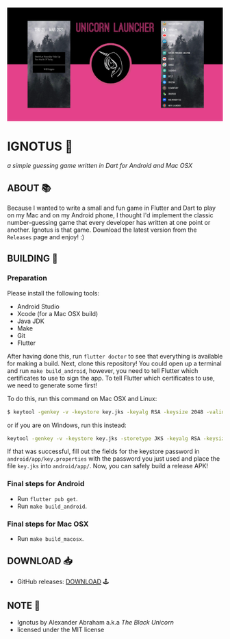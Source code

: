 <p align="center">
 <img src="https://github.com/iamtheblackunicorn/UnicornLauncher/raw/main/assets/images/banner.png"/>
</p>

# IGNOTUS :shushing_face:

*a simple guessing game written in Dart for Android and Mac OSX*

## ABOUT :books:

Because I wanted to write a small and fun game in Flutter and Dart to play on my Mac and on my Android phone, I thought I'd implement the classic number-guessing game that every developer has written at one point or another. Ignotus is that game. Download the latest version from the `Releases` page and enjoy! :)

## BUILDING :hammer:

### Preparation

Please install the following tools:

- Android Studio
- Xcode (for a Mac OSX build)
- Java JDK
- Make
- Git
- Flutter

After having done this, run `flutter doctor` to see that everything is available for making a build.
Next, clone this repository! You could open up a terminal and run `make build_android`, however, you need to tell Flutter which certificates to use to sign the app.
To tell Flutter which certificates to use, we need to generate some first!

To do this, run this command on Mac OSX and Linux:

```bash
$ keytool -genkey -v -keystore key.jks -keyalg RSA -keysize 2048 -validity 10000 -alias key
```
or if you are on Windows, run this instead:

```bash
keytool -genkey -v -keystore key.jks -storetype JKS -keyalg RSA -keysize 2048 -validity 10000 -alias key
```
If that was successful, fill out the fields for the keystore password in `android/app/key.properties` with the password you just used and place the file `key.jks`
into `android/app/`. Now, you can safely build a release APK!

### Final steps for Android

- Run `flutter pub get`.
- Run `make build_android`.

### Final steps for Mac OSX

- Run `make build_macosx`.

## DOWNLOAD :inbox_tray:

- GitHub releases: [DOWNLOAD](https://github.com/iamtheblackunicorn/Ignotus/releases) :joystick:

## NOTE :scroll:

- Ignotus by Alexander Abraham a.k.a *The Black Unicorn*
- licensed under the MIT license
